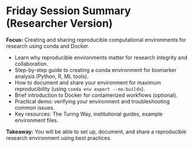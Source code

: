 # Friday Session Summary (Researcher Version)

**Focus:** Creating and sharing reproducible computational environments for research using conda and Docker.

- Learn why reproducible environments matter for research integrity and collaboration.
- Step-by-step guide to creating a conda environment for biomarker analysis (Python, R, ML tools).
- How to document and share your environment for maximum reproducibility (using `conda env export --no-builds`).
- Brief introduction to Docker for containerized workflows (optional).
- Practical demo: verifying your environment and troubleshooting common issues.
- Key resources: The Turing Way, institutional guides, example environment files.

**Takeaway:** You will be able to set up, document, and share a reproducible research environment using best practices.
